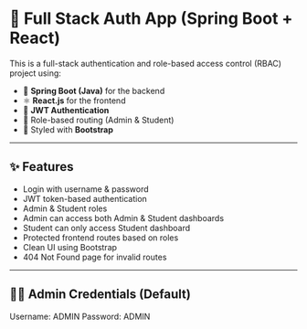 # 🔐 Full Stack Auth App (Spring Boot + React)

This is a full-stack authentication and role-based access control (RBAC) project using:

- 🧠 **Spring Boot (Java)** for the backend
- ⚛️ **React.js** for the frontend
- 🔐 **JWT Authentication**
- 👤 Role-based routing (Admin & Student)
- 🎨 Styled with **Bootstrap**

---

## ✨ Features

- Login with username & password
- JWT token-based authentication
- Admin & Student roles
- Admin can access both Admin & Student dashboards
- Student can only access Student dashboard
- Protected frontend routes based on roles
- Clean UI using Bootstrap
- 404 Not Found page for invalid routes

---

## 👨‍💻 Admin Credentials (Default)

Username: ADMIN
Password: ADMIN
